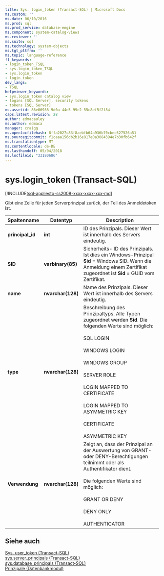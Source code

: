 ```yaml
---
title: Sys. login_token (Transact-SQL) | Microsoft Docs
ms.custom: ''
ms.date: 06/10/2016
ms.prod: sql
ms.prod_service: database-engine
ms.component: system-catalog-views
ms.reviewer: ''
ms.suite: sql
ms.technology: system-objects
ms.tgt_pltfrm: ''
ms.topic: language-reference
f1_keywords:
- login_token_TSQL
- sys.login_token_TSQL
- sys.login_token
- login_token
dev_langs:
- TSQL
helpviewer_keywords:
- sys.login_token catalog view
- logins [SQL Server], security tokens
- tokens [SQL Server]
ms.assetid: 86e06938-9d0a-44e5-99e2-55c8ef5f2f84
caps.latest.revision: 28
author: edmacauley
ms.author: edmaca
manager: craigg
ms.openlocfilehash: 8ffa2027c83f8aebfb64a936b70cbee527526a51
ms.sourcegitcommit: f1caaa156db2b16e817e0a3884394e7b30fb642f
ms.translationtype: MT
ms.contentlocale: de-DE
ms.lasthandoff: 05/04/2018
ms.locfileid: "33180686"
---
```

# <a name="syslogintoken-transact-sql"></a>sys.login_token (Transact-SQL)
[!INCLUDE[tsql-appliesto-ss2008-xxxx-xxxx-xxx-md](../../includes/tsql-appliesto-ss2008-xxxx-xxxx-xxx-md.md)]

  Gibt eine Zeile für jeden Serverprinzipal zurück, der Teil des Anmeldetoken ist.  
  
|Spaltenname|Datentyp|Description|  
|-----------------|---------------|-----------------|  
|**principal_id**|**int**|ID des Prinzipals. Dieser Wert ist innerhalb des Servers eindeutig.|  
|**SID**|**varbinary(85)**|Sicherheits- ID des Prinzipals. Ist dies ein Windows-Prinzipal **Sid** = Windows SID. Wenn die Anmeldung einem Zertifikat zugeordnet ist **Sid** = GUID vom Zertifikat.|  
|**name**|**nvarchar(128)**|Name des Prinzipals. Dieser Wert ist innerhalb des Servers eindeutig.|  
|**type**|**nvarchar(128)**|Beschreibung des Prinzipaltyps. Alle Typen zugeordnet werden **Sid**. Die folgenden Werte sind möglich:<br /><br /> SQL LOGIN<br /><br /> WINDOWS LOGIN<br /><br /> WINDOWS GROUP<br /><br /> SERVER ROLE<br /><br /> LOGIN MAPPED TO CERTIFICATE<br /><br /> LOGIN MAPPED TO ASYMMETRIC KEY<br /><br /> CERTIFICATE<br /><br /> ASYMMETRIC KEY|  
|**Verwendung**|**nvarchar(128)**|Zeigt an, dass der Prinzipal an der Auswertung von GRANT- oder DENY-Berechtigungen teilnimmt oder als Authentifikator dient.<br /><br /> Die folgenden Werte sind möglich:<br /><br /> GRANT OR DENY<br /><br /> DENY ONLY<br /><br /> AUTHENTICATOR|  
  
## <a name="see-also"></a>Siehe auch  
 [Sys. user_token &#40;Transact-SQL&#41;](../../relational-databases/system-catalog-views/sys-user-token-transact-sql.md)   
 [sys.server_principals &#40;Transact-SQL&#41;](../../relational-databases/system-catalog-views/sys-server-principals-transact-sql.md)   
 [sys.database_principals &#40;Transact-SQL&#41;](../../relational-databases/system-catalog-views/sys-database-principals-transact-sql.md)   
 [Prinzipale &#40;Datenbankmodul&#41;](../../relational-databases/security/authentication-access/principals-database-engine.md)  
  
  
